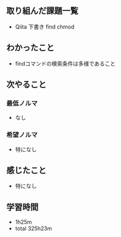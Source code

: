 ## 取り組んだ課題一覧
- Qiita 下書き find chmod 
## わかったこと
- findコマンドの検索条件は多様であること
## 次やること
### 最低ノルマ
- なし
### 希望ノルマ
- 特になし
## 感じたこと
- 特になし
## 学習時間
- 1h25m
- total 325h23m
